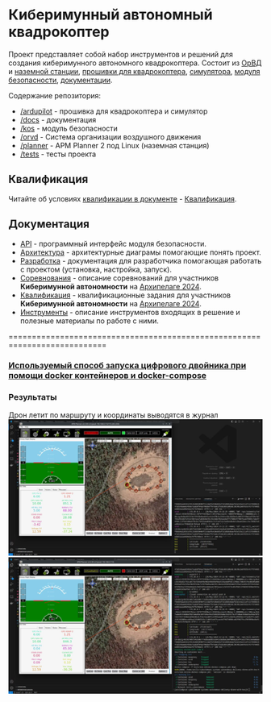 # Киберимунный автономный квадрокоптер

Проект представляет собой набор инструментов и решений для создания киберимунного автономного квадрокоптера. Состоит из [ОрВД](orvd) и [наземной станции](planner), [прошивки для квадрокоптера](ardupilot), [симулятора](ardupilot), [модуля безопасности](kos), [документации](docs).

Содержание репозитория:

- [/ardupilot](ardupilot) - прошивка для квадрокоптера и симулятор
- [/docs](docs) - документация
- [/kos](kos) - модуль безопасности
- [/orvd](orvd) - Система организации воздушного движения
- [/planner](planner) - APM Planner 2 под Linux (наземная станция)
- [/tests](tests) - тесты проекта

## Квалификация

Читайте об условиях [квалификации в документе](docs/QUALIFICATION.md) - [Квалификация](docs/QUALIFICATION.md).

## Документация

- [API](docs/API.md) - программный интерфейс модуля безопасности.
- [Архитектура](docs/ARCHITECTURE.md) - архитектурные диаграмы помогающие понять проект.
- [Разработка](docs/DEVELOPMENT.md) - документация для разработчика помогающая работать с проектом (установка, настройка, запуск).
- [Соревнования](docs/COMPETITION.md) - описание соревнований для участников **Киберимунной автономности** на [Архипелаге 2024](https://xn--2035-43davo0a5a6bk9d.xn--p1ai/).
- [Квалификация](docs/QUALIFICATION.md) - квалификационные задания для участников **Киберимунной автономности** на [Архипелаге 2024](https://xn--2035-43davo0a5a6bk9d.xn--p1ai/).
- [Инструменты](docs/TOOLS.md) - описание инструментов входящих в решение и полезные материалы по работе с ними.

===========================================================================
### [Используемый способ запуска цифрового двойника при помощи docker контейнеров и docker-compose](docs/DEVELOPMENT.md#способ-1-запуск-цифрового-двойника-при-помощи-docker-контейнеров-и-docker-compose)

### Результаты
Дрон летит по маршруту и координаты выводятся в журнал
![](1.jpg)
![](2.jpg)
